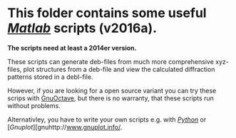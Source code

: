 # This folder contains some useful [_Matlab_](https://de.mathworks.com) scripts (v2016a).

**The scripts need at least a 2014er version.**

These scripts can generate deb-files from much more comprehensive xyz-files, plot structures from a deb-file and view the
calculated diffraction patterns stored in a debI-file.

However, if you are looking for a open source variant you can try these scrips with 
[GnuOctave](https://www.gnu.org/software/octave/), but there is no warranty, that these scripts run without problems.

Alternativley, you have to write your own scripts e.g. with [_Python_](https://python-xy.github.io/downloads.html) or
[_Gnuplot_][gnuhttp://www.gnuplot.info/.
